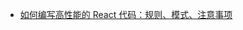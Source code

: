 
* [如何编写高性能的 React 代码：规则、模式、注意事项](https://www.developerway.com/posts/how-to-write-performant-react-code)